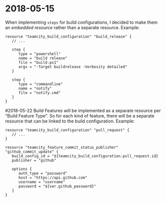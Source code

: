 # 2018-05-15
When implementing `steps` for build configurations, I decided to make them an _embedded resource_ rather than a separate resource. Example:

```hcl
resource "teamcity_build_configuration" "build_release" {
   // ...

   step {
      type = "powershell"
      name = "build release"
      file = "build.ps1"
      args = "-Target buildrelease -Verbosity detailed"
   }

   step {
      type = "commandline"
      name = "notify"
      file = "notify.cmd"
   }
}
```

#2018-05-22
Build Features will be implemented as a separate resource per "Build Feature Type". So for each kind of feature, there will be a separate resource that can be linked to the build configuration. Example:

```hcl
resource "teamcity_build_configuration" "pull_request" {
   // ...
}

resource "teamcity_feature_commit_status_publisher" "github_commit_update" {
   build_config_id = "${teamcity_build_configuration.pull_request.id}
   publisher = "github"
   
   options {
      auth_type = "password"
      host = "https://api.github.com"
      username = "username"
      password = "${var.github_password}"
   }
}
```